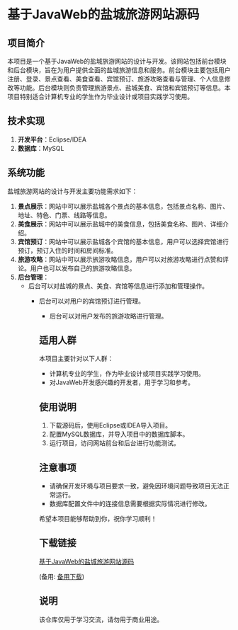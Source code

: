 # 基于JavaWeb的盐城旅游网站源码

## 项目简介

本项目是一个基于JavaWeb的盐城旅游网站的设计与开发。该网站包括前台模块和后台模块，旨在为用户提供全面的盐城旅游信息和服务。前台模块主要包括用户注册、登录、景点查看、美食查看、宾馆预订、旅游攻略查看与管理、个人信息修改等功能。后台模块则负责管理旅游景点、盐城美食、宾馆和宾馆预订等信息。本项目特别适合计算机专业的学生作为毕业设计或项目实践学习使用。

## 技术实现

1. **开发平台**：Eclipse/IDEA
2. **数据库**：MySQL

## 系统功能

盐城旅游网站的设计与开发主要功能需求如下：

1. **景点展示**：网站中可以展示盐城各个景点的基本信息，包括景点名称、图片、地址、特色、门票、线路等信息。
2. **美食展示**：网站中可以展示盐城中的美食信息，包括美食名称、图片、详细介绍。
3. **宾馆预订**：网站中可以展示盐城各个宾馆的基本信息，用户可以选择宾馆进行预订，预订入住的时间和房间标准。
4. **旅游攻略**：网站中可以展示旅游攻略信息，用户可以对旅游攻略进行点赞和评论。用户也可以发布自己的旅游攻略信息。
5. **后台管理**：
   - 后台可以对盐城的景点、美食、宾馆等信息进行添加和管理操作。
      - 后台可以对用户的宾馆预订进行管理。
         - 后台可以对用户发布的旅游攻略进行管理。

         ## 适用人群

         本项目主要针对以下人群：

         - 计算机专业的学生，作为毕业设计或项目实践学习使用。
         - 对JavaWeb开发感兴趣的开发者，用于学习和参考。

         ## 使用说明

         1. 下载源码后，使用Eclipse或IDEA导入项目。
         2. 配置MySQL数据库，并导入项目中的数据库脚本。
         3. 运行项目，访问网站前台和后台进行功能测试。

         ## 注意事项

         - 请确保开发环境与项目要求一致，避免因环境问题导致项目无法正常运行。
         - 数据库配置文件中的连接信息需要根据实际情况进行修改。

         希望本项目能够帮助到你，祝你学习顺利！

         ## 下载链接
         [基于JavaWeb的盐城旅游网站源码](https://pan.quark.cn/s/3a50a9f6131f) 

         (备用: [备用下载](https://pan.baidu.com/s/1_uQrpgcfQC7n3FNY7m8_1A?pwd=1234))

         ## 说明

         该仓库仅用于学习交流，请勿用于商业用途。

